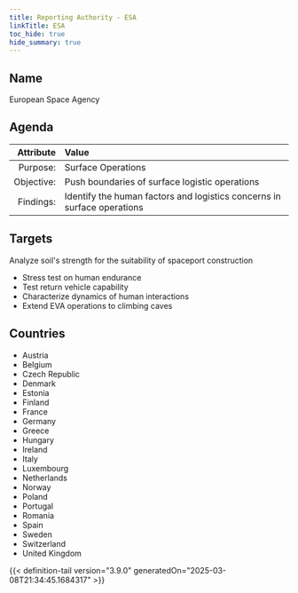 ```yaml
---
title: Reporting Authority - ESA
linkTitle: ESA
toc_hide: true
hide_summary: true
---
```

<!-- This is generated by the MarsSim HelpGenertor, do not edit. -->

## Name
European Space Agency

## Agenda

| Attribute      | Value |
|--------:|:------|
|Purpose:|Surface Operations|
|Objective:|Push boundaries of surface logistic operations|
|Findings:|Identify the human factors and logistics concerns in surface operations|

## Targets

Analyze soil&#39;s strength for the suitability of spaceport construction

* Stress test on human endurance
* Test return vehicle capability
* Characterize dynamics of human interactions
* Extend EVA operations to climbing caves

## Countries

* Austria
* Belgium
* Czech Republic
* Denmark
* Estonia
* Finland
* France
* Germany
* Greece
* Hungary
* Ireland
* Italy
* Luxembourg
* Netherlands
* Norway
* Poland
* Portugal
* Romania
* Spain
* Sweden
* Switzerland
* United Kingdom


{{< definition-tail version="3.9.0" generatedOn="2025-03-08T21:34:45.1684317" >}}

